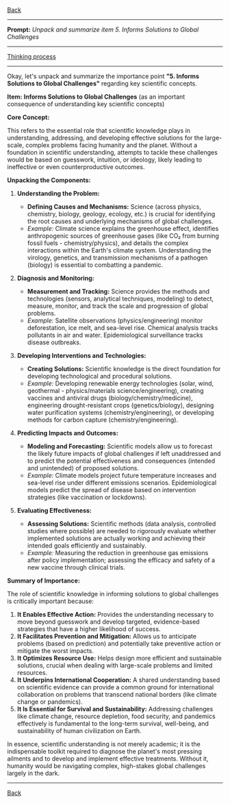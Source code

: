 [Back](../README.md)

---

**Prompt:** *Unpack and summarize item 5. Informs Solutions to Global Challenges*

---

[Thinking process](thoughts.md)

---

Okay, let's unpack and summarize the importance point **"5. Informs Solutions to Global Challenges"** regarding key scientific concepts.

**Item:** **Informs Solutions to Global Challenges** (as an important consequence of understanding key scientific concepts)

**Core Concept:**

This refers to the essential role that scientific knowledge plays in understanding, addressing, and developing effective solutions for the large-scale, complex problems facing humanity and the planet. Without a foundation in scientific understanding, attempts to tackle these challenges would be based on guesswork, intuition, or ideology, likely leading to ineffective or even counterproductive outcomes.

**Unpacking the Components:**

1.  **Understanding the Problem:**
    *   **Defining Causes and Mechanisms:** Science (across physics, chemistry, biology, geology, ecology, etc.) is crucial for identifying the root causes and underlying mechanisms of global challenges.
    *   *Example:* Climate science explains the greenhouse effect, identifies anthropogenic sources of greenhouse gases (like CO₂ from burning fossil fuels - chemistry/physics), and details the complex interactions within the Earth's climate system. Understanding the virology, genetics, and transmission mechanisms of a pathogen (biology) is essential to combatting a pandemic.

2.  **Diagnosis and Monitoring:**
    *   **Measurement and Tracking:** Science provides the methods and technologies (sensors, analytical techniques, modeling) to detect, measure, monitor, and track the scale and progression of global problems.
    *   *Example:* Satellite observations (physics/engineering) monitor deforestation, ice melt, and sea-level rise. Chemical analysis tracks pollutants in air and water. Epidemiological surveillance tracks disease outbreaks.

3.  **Developing Interventions and Technologies:**
    *   **Creating Solutions:** Scientific knowledge is the direct foundation for developing technological and procedural solutions.
    *   *Example:* Developing renewable energy technologies (solar, wind, geothermal - physics/materials science/engineering), creating vaccines and antiviral drugs (biology/chemistry/medicine), engineering drought-resistant crops (genetics/biology), designing water purification systems (chemistry/engineering), or developing methods for carbon capture (chemistry/engineering).

4.  **Predicting Impacts and Outcomes:**
    *   **Modeling and Forecasting:** Scientific models allow us to forecast the likely future impacts of global challenges if left unaddressed and to predict the potential effectiveness and consequences (intended and unintended) of proposed solutions.
    *   *Example:* Climate models project future temperature increases and sea-level rise under different emissions scenarios. Epidemiological models predict the spread of disease based on intervention strategies (like vaccination or lockdowns).

5.  **Evaluating Effectiveness:**
    *   **Assessing Solutions:** Scientific methods (data analysis, controlled studies where possible) are needed to rigorously evaluate whether implemented solutions are actually working and achieving their intended goals efficiently and sustainably.
    *   *Example:* Measuring the reduction in greenhouse gas emissions after policy implementation; assessing the efficacy and safety of a new vaccine through clinical trials.

**Summary of Importance:**

The role of scientific knowledge in informing solutions to global challenges is critically important because:

1.  **It Enables Effective Action:** Provides the understanding necessary to move beyond guesswork and develop targeted, evidence-based strategies that have a higher likelihood of success.
2.  **It Facilitates Prevention and Mitigation:** Allows us to anticipate problems (based on prediction) and potentially take preventive action or mitigate the worst impacts.
3.  **It Optimizes Resource Use:** Helps design more efficient and sustainable solutions, crucial when dealing with large-scale problems and limited resources.
4.  **It Underpins International Cooperation:** A shared understanding based on scientific evidence can provide a common ground for international collaboration on problems that transcend national borders (like climate change or pandemics).
5.  **It Is Essential for Survival and Sustainability:** Addressing challenges like climate change, resource depletion, food security, and pandemics effectively is fundamental to the long-term survival, well-being, and sustainability of human civilization on Earth.

In essence, scientific understanding is not merely academic; it is the indispensable toolkit required to diagnose the planet's most pressing ailments and to develop and implement effective treatments. Without it, humanity would be navigating complex, high-stakes global challenges largely in the dark.

---

[Back](../README.md)
